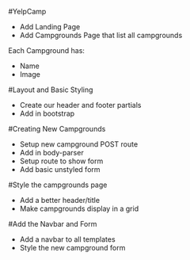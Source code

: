 #YelpCamp

* Add Landing Page
* Add Campgrounds Page that list all campgrounds

Each Campground has:
* Name 
* Image


#Layout and Basic Styling
* Create our header and footer partials
* Add in bootstrap

#Creating New Campgrounds
* Setup new campground POST route
* Add in body-parser
* Setup route to show form
* Add basic unstyled form

#Style the campgrounds page
* Add a better header/title
* Make campgrounds display in a grid

#Add the Navbar and Form
* Add a navbar to all templates
* Style the new campground form
